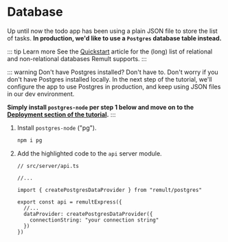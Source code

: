 # Database

Up until now the todo app has been using a plain JSON file to store the list of tasks. **In production, we'd like to use a `Postgres` database table instead.**

::: tip Learn more
See the [Quickstart](https://remult.dev/docs/quickstart.html#connecting-a-database) article for the (long) list of relational and non-relational databases Remult supports.
:::

::: warning Don't have Postgres installed? Don't have to.
Don't worry if you don't have Postgres installed locally. In the next step of the tutorial, we'll configure the app to use Postgres in production, and keep using JSON files in our dev environment.

**Simply install `postgres-node` per step 1 below and move on to the [Deployment section of the tutorial](deployment.md).**
:::

1. Install `postgres-node` ("pg").

   ```sh
   npm i pg
   ```

2. Add the highlighted code to the `api` server module.

   ```ts{5,9-11}
   // src/server/api.ts

   //...

   import { createPostgresDataProvider } from "remult/postgres"

   export const api = remultExpress({
     //...
     dataProvider: createPostgresDataProvider({
       connectionString: "your connection string"
     })
   })
   ```
